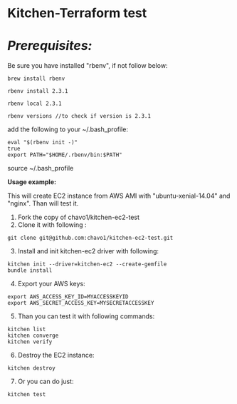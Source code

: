 # Kitchen-Terraform test

# _Prerequisites:_

Be sure you have installed "rbenv", if not follow below:
```
brew install rbenv

rbenv install 2.3.1

rbenv local 2.3.1

rbenv versions //to check if version is 2.3.1
```
add the following to your ~/.bash_profile:

```
eval "$(rbenv init -)"
true
export PATH="$HOME/.rbenv/bin:$PATH"
```

source ~/.bash_profile

**Usage example:**

This will create EC2 instance from AWS AMI  with "ubuntu-xenial-14.04" and "nginx". Than will test it.

1.  Fork the copy of chavo1/kitchen-ec2-test
2.  Clone it with following :
```
git clone git@github.com:chavo1/kitchen-ec2-test.git
```
3. Install and init kitchen-ec2 driver with following:
```
kitchen init --driver=kitchen-ec2 --create-gemfile
bundle install
```
4. Export your AWS keys:
```
export AWS_ACCESS_KEY_ID=MYACCESSKEYID
export AWS_SECRET_ACCESS_KEY=MYSECRETACCESSKEY
```
5. Than you can test it with following commands:
```
kitchen list
kitchen converge
kitchen verify
```
6. Destroy the EC2 instance:
```
kitchen destroy
```
7. Or you can do just:
```
kitchen test
```
